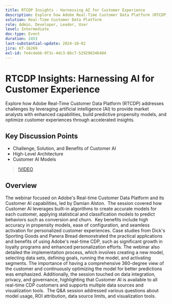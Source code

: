 ```yaml
---
title: RTCDP Insights - Harnessing AI for Customer Experience
description: Explore how Adobe Real-Time Customer Data Platform (RTCDP) addresses challenges by leveraging artificial intelligence (AI) to provide market analysts with enhanced capabilities, build predictive propensity models, and optimize customer experiences through accelerated insights.Key Discussion Points:- Challenge, Solution, and Benefits of Customer AI- High-Level Architecture- Customer AI Models
solution: Real-Time Customer Data Platform
role: Admin, Developer, Leader, User
level: Intermediate
doc-type: Event
duration: 2453
last-substantial-update: 2024-10-02
jira: KT-16269
exl-id: fe4c4ebb-9f3c-4dc3-8bc7-529296346404
---
```

# RTCDP Insights: Harnessing AI for Customer Experience

Explore how Adobe Real-Time Customer Data Platform (RTCDP) addresses challenges by leveraging artificial intelligence (AI) to provide market analysts with enhanced capabilities, build predictive propensity models, and optimize customer experiences through accelerated insights.

## Key Discussion Points

* Challenge, Solution, and Benefits of Customer AI
* High-Level Architecture
* Customer AI Models

>[!VIDEO](https://video.tv.adobe.com/v/3434919/?learn=on)

## Overview

The webinar focused on Adobe's Real-time Customer Data Platform and its Customer AI capabilities, led by Damian Alston. ​ The session covered how Customer AI leverages built-in algorithms to create accurate models for each customer, applying statistical and classification models to predict behaviors such as conversion and churn. ​ Key benefits include high accuracy in propensity models, ease of configuration, and seamless activation for personalized customer experiences. ​Case studies from Dick's Sporting Goods and Panera Bread demonstrated the practical applications and benefits of using Adobe's real-time CDP, such as significant growth in loyalty programs and enhanced personalization efforts. The webinar also detailed the implementation process, which involves creating a new model, selecting data sets, defining goals, running the model, and activating segments. The importance of having a comprehensive 360-degree view of the customer and continuously optimizing the model for better predictions was emphasized. ​ Additionally, the session touched on data integration, privacy, and governance, highlighting that Customer AI is available to all real-time CDP customers and supports multiple data sources and visualization tools. ​ The Q&A session addressed various questions about model usage, ROI attribution, data source limits, and visualization tools.
